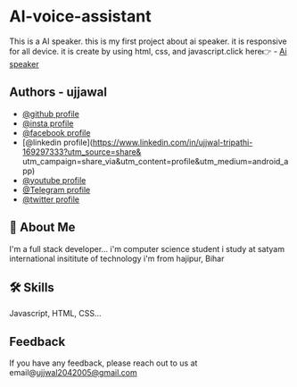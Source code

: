 # AI-voice-assistant

This is a AI speaker. this is my first project about ai speaker. it is responsive for all device. it is create by using html, css, and javascript.click here👉 - [Ai speaker](https://ujjwaltri-ai.netlify.app/)


## Authors - ujjawal

- [@github profile](https://www.github.com/ujjwal-vertex)
- [@insta profile](https://www.instagram.com/_ujjwal_tripathi_7?igsh=MXR5YjE4MnRtbHp5Yg==)
- [@facebook profile](https://www.facebook.com/share/1BeAJUj5Uu/)
- [@linkedin profile](https://www.linkedin.com/in/ujjwal-tripathi-169297333?utm_source=share&               utm_campaign=share_via&utm_content=profile&utm_medium=android_app)
- [@youtube profile](https://youtube.com/@ujjwalmusicstudio07)
- [@Telegram profile](https://t.me/Code_with_ujjawal)
- [@twitter profile](https://x.com/ujjwal2031?t=-yzZtHPMbd5u7OEazUzeCw&s=08)



## 🚀 About Me
I'm a full stack developer...
i'm computer science student
i study at satyam international insititute of technology
i'm from hajipur, Bihar



## 🛠 Skills
Javascript, HTML, CSS...


## Feedback

If you have any feedback, please reach out to us at email@ujjwal2042005@gmail.com

